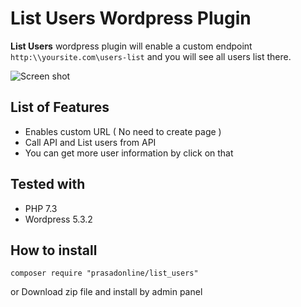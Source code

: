 # List Users Wordpress Plugin

**List Users** wordpress plugin will enable a custom endpoint `http:\\yoursite.com\users-list`
and you will see all users list there. 

![Screen shot](https://prasadonline.com/list-users/1.png)


## List of Features

* Enables custom URL ( No need to create page )
* Call API and List users from API 
* You can get more user information by click on that

## Tested with
* PHP 7.3
* Wordpress 5.3.2



## How to install

`composer require "prasadonline/list_users"`

or
Download zip file and install by admin panel
